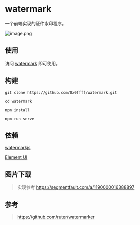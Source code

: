 # watermark

一个前端实现的证件水印程序。

![image.png](https://i.loli.net/2020/08/21/8ryMwgKUCLsSxfE.png)

## 使用

访问 [watermark](https://0x0ffff.github.io/watermark/) 即可使用。

## 构建

```shell
git clone https://github.com/0x0ffff/watermark.git

cd watermark

npm install

npm run serve
```

## 依赖

[watermarkjs](http://brianium.github.io/watermarkjs/)

[Element UI](https://element.eleme.io/)

## 图片下载

> 实现参考 https://segmentfault.com/a/1190000016388897

## 参考

> https://github.com/ruter/watermarker
